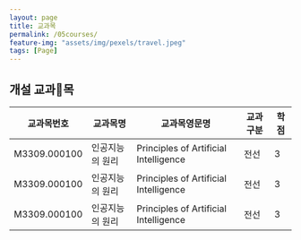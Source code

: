 ```yaml
---
layout: page
title: 교과목
permalink: /05courses/
feature-img: "assets/img/pexels/travel.jpeg"
tags: [Page]
---
```


## 개설 교과목


| 교과목번호     | 교과목명      | 교과목영문명   | 교과구분       | 학점         |
| ----------- | ----------- | ----------- | ----------- | ----------- |
| M3309.000100 | 인공지능의 원리 | Principles of Artificial Intelligence | 전선 | 3 |
| M3309.000100 | 인공지능의 원리 | Principles of Artificial Intelligence | 전선 | 3 |
| M3309.000100 | 인공지능의 원리 | Principles of Artificial Intelligence | 전선 | 3 |
